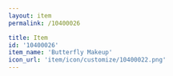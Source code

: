 ```yaml
---
layout: item
permalink: /10400026

title: Item
id: '10400026'
item_name: 'Butterfly Makeup'
icon_url: 'item/icon/customize/10400022.png'
---
```

